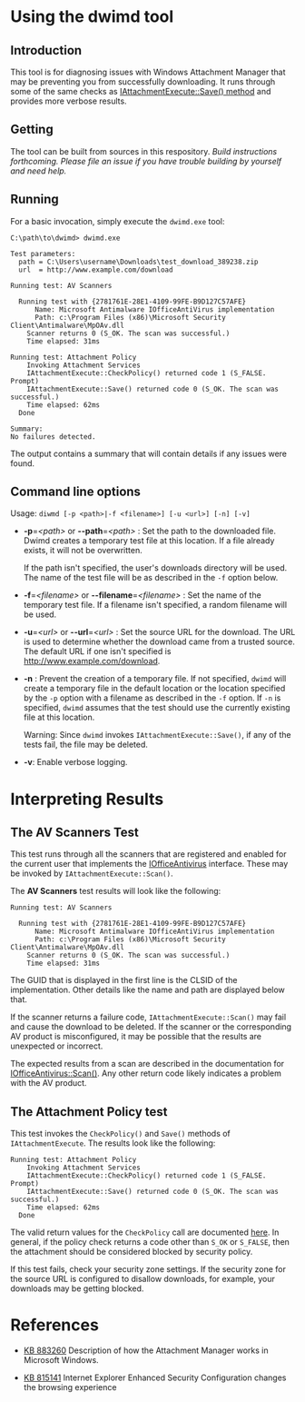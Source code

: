 # Using the dwimd tool

## Introduction

This tool is for diagnosing issues with Windows Attachment Manager that may be preventing you from successfully downloading. It runs through some of the same checks as [IAttachmentExecute::Save() method](http://msdn.microsoft.com/en-us/library/windows/desktop/bb776299(v=vs.85).aspx) and provides more verbose results.

## Getting

The tool can be built from sources in this respository. _Build instructions forthcoming. Please file an issue if you have trouble building by yourself and need help._

## Running

For a basic invocation, simply execute the `dwimd.exe` tool:

    C:\path\to\dwimd> dwimd.exe

    Test parameters:
      path = C:\Users\username\Downloads\test_download_389238.zip
      url  = http://www.example.com/download

    Running test: AV Scanners
    
      Running test with {2781761E-28E1-4109-99FE-B9D127C57AFE}
          Name: Microsoft Antimalware IOfficeAntiVirus implementation
          Path: c:\Program Files (x86)\Microsoft Security Client\Antimalware\MpOAv.dll
        Scanner returns 0 (S_OK. The scan was successful.)
        Time elapsed: 31ms
    
    Running test: Attachment Policy
        Invoking Attachment Services
        IAttachmentExecute::CheckPolicy() returned code 1 (S_FALSE. Prompt)
        IAttachmentExecute::Save() returned code 0 (S_OK. The scan was successful.)
        Time elapsed: 62ms
      Done
    
    Summary:
    No failures detected.

The output contains a summary that will contain details if any issues were found.

## Command line options

Usage: `diwmd [-p <path>|-f <filename>] [-u <url>] [-n] [-v]`

  * **-p**=*\<path\>* or **--path**=*\<path\>* : Set the path to the downloaded file. Dwimd creates a temporary test file at this location. If a file already exists, it will not be overwritten.

    If the path isn't specified, the user's downloads directory will be used. The name of the test file will be as described in the `-f` option below.

  * **-f**=*\<filename\>* or **--filename**=*\<filename\>* : Set the name of the temporary test file. If a filename isn't specified, a random filename will be used.

  * **-u**=*\<url\>* or **--url**=*\<url\>* : Set the source URL for the download. The URL is used to determine whether the download came from a trusted source. The default URL if one isn't specified is http://www.example.com/download.

  * **-n** : Prevent the creation of a temporary file. If not specified, `dwimd` will create a temporary file in the default location or the location specified by the `-p` option with a filename as described in the `-f` option. If `-n` is specified, `dwimd` assumes that the test should use the currently existing file at this location.

    Warning: Since `dwimd` invokes `IAttachmentExecute::Save()`, if any of the tests fail, the file may be deleted.

  * **-v**: Enable verbose logging.

# Interpreting Results

## The **AV Scanners** Test

This test runs through all the scanners that are registered and enabled for the current user that implements the [IOfficeAntivirus](http://msdn.microsoft.com/en-us/library/office/ff830310.aspx) interface. These may be invoked by `IAttachmentExecute::Scan()`.

The **AV Scanners** test results will look like the following:

```
Running test: AV Scanners

  Running test with {2781761E-28E1-4109-99FE-B9D127C57AFE}
      Name: Microsoft Antimalware IOfficeAntiVirus implementation
      Path: c:\Program Files (x86)\Microsoft Security Client\Antimalware\MpOAv.dll
    Scanner returns 0 (S_OK. The scan was successful.)
    Time elapsed: 31ms
```

The GUID that is displayed in the first line is the CLSID of the implementation. Other details like the name and path are displayed below that.

If the scanner returns a failure code, `IAttachmentExecute::Scan()` may fail and cause the download to be deleted. If the scanner or the corresponding AV product is misconfigured, it may be possible that the results are unexpected or incorrect.

The expected results from a scan are described in the documentation for [IOfficeAntivirus::Scan()](http://msdn.microsoft.com/en-us/library/office/ff830313.aspx). Any other return code likely indicates a problem with the AV product.

## The **Attachment Policy** test

This test invokes the `CheckPolicy()` and `Save()` methods of `IAttachmentExecute`. The results look like the following:

```
Running test: Attachment Policy
    Invoking Attachment Services
    IAttachmentExecute::CheckPolicy() returned code 1 (S_FALSE. Prompt)
    IAttachmentExecute::Save() returned code 0 (S_OK. The scan was successful.)
    Time elapsed: 62ms
  Done
```

The valid return values for the `CheckPolicy` call are documented [here](http://msdn.microsoft.com/en-us/library/windows/desktop/bb776294(v=vs.85).aspx). In general, if the policy check returns a code other than `S_OK` or `S_FALSE`, then the attachment should be considered blocked by security policy.

If this test fails, check your security zone settings. If the security zone for the source URL is configured to disallow downloads, for example, your downloads may be getting blocked.

# References

  * [KB 883260](http://support.microsoft.com/kb/883260) Description of how the Attachment Manager works in Microsoft Windows.

  * [KB 815141](http://support.microsoft.com/kb/Q815141) Internet Explorer Enhanced Security Configuration changes the browsing experience
